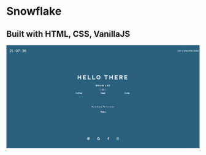 # Snowflake

## Built with HTML, CSS, VanillaJS

![screenshot](https://github.com/brian7989/Snowflake/blob/master/images/screenshot.png)
